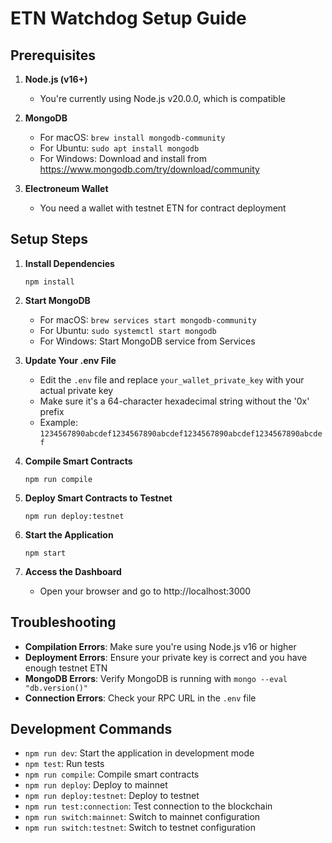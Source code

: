 # ETN Watchdog Setup Guide

## Prerequisites

1. **Node.js (v16+)**

   - You're currently using Node.js v20.0.0, which is compatible

2. **MongoDB**

   - For macOS: `brew install mongodb-community`
   - For Ubuntu: `sudo apt install mongodb`
   - For Windows: Download and install from https://www.mongodb.com/try/download/community

3. **Electroneum Wallet**
   - You need a wallet with testnet ETN for contract deployment

## Setup Steps

1. **Install Dependencies**

   ```
   npm install
   ```

2. **Start MongoDB**

   - For macOS: `brew services start mongodb-community`
   - For Ubuntu: `sudo systemctl start mongodb`
   - For Windows: Start MongoDB service from Services

3. **Update Your .env File**

   - Edit the `.env` file and replace `your_wallet_private_key` with your actual private key
   - Make sure it's a 64-character hexadecimal string without the '0x' prefix
   - Example: `1234567890abcdef1234567890abcdef1234567890abcdef1234567890abcdef`

4. **Compile Smart Contracts**

   ```
   npm run compile
   ```

5. **Deploy Smart Contracts to Testnet**

   ```
   npm run deploy:testnet
   ```

6. **Start the Application**

   ```
   npm start
   ```

7. **Access the Dashboard**
   - Open your browser and go to http://localhost:3000

## Troubleshooting

- **Compilation Errors**: Make sure you're using Node.js v16 or higher
- **Deployment Errors**: Ensure your private key is correct and you have enough testnet ETN
- **MongoDB Errors**: Verify MongoDB is running with `mongo --eval "db.version()"`
- **Connection Errors**: Check your RPC URL in the `.env` file

## Development Commands

- `npm run dev`: Start the application in development mode
- `npm test`: Run tests
- `npm run compile`: Compile smart contracts
- `npm run deploy`: Deploy to mainnet
- `npm run deploy:testnet`: Deploy to testnet
- `npm run test:connection`: Test connection to the blockchain
- `npm run switch:mainnet`: Switch to mainnet configuration
- `npm run switch:testnet`: Switch to testnet configuration
